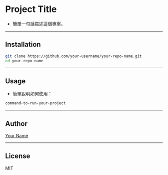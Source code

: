 # Project Title

- 簡單一句話描述這個專案。

---

## Installation

```bash
git clone https://github.com/your-username/your-repo-name.git
cd your-repo-name
```

---

## Usage

- 簡單說明如何使用：

```bash
command-to-run-your-project
```

---

## Author

[Your Name](https://github.com/hung-liang)

---

## License

MIT
